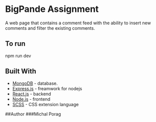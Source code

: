 # BigPande Assignment
A web page that contains a comment feed with the ability to insert new comments and filter the existing comments.

## To run
npm run dev

## Built With
* [MongoDB](https://www.mongodb.com/) - database.
* [Express.js](https://reactjs.org/) - freamwork for nodejs
* [React.js](https://reactjs.org/) - backend
* [Node.js](https://nodejs.org/en/) - frontend
* [SCSS](https://sass-lang.com/guide) - CSS extension language

##Author
###Michal Porag
